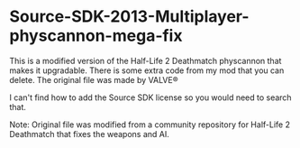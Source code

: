 # Source-SDK-2013-Multiplayer-physcannon-mega-fix
This is a modified version of the Half-Life 2 Deathmatch physcannon that makes it upgradable. There is some extra code from my mod that you can delete.
The original file was made by VALVE®

I can't find how to add the Source SDK license so you would need to search that.

Note: Original file was modified from a community repository for Half-Life 2 Deathmatch that fixes the weapons and AI.

